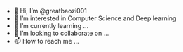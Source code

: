 - 👋 Hi, I’m @greatbaozi001
- 👀 I’m interested in Computer Science and Deep learning
- 🌱 I’m currently learning ...
- 💞️ I’m looking to collaborate on ...
- 📫 How to reach me ...

<!---
greatbaozi001/greatbaozi001 is a ✨ special ✨ repository because its `README.md` (this file) appears on your GitHub profile.
You can click the Preview link to take a look at your changes.
--->
